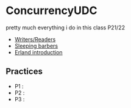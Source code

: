 # ConcurrencyUDC
pretty much everything i do in this class P21/22
- [Writers/Readers](./Notes//Readers.md)
- [Sleeping barbers](./Notes//Sleeping_barber.md)
- [Erland introduction](./Notes//messaging.md)

## Practices 

- P1 : 
- P2 : 
- P3 : 